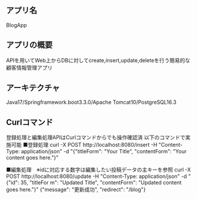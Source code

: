 ## アプリ名
BlogApp

## アプリの概要
APIを用いてWeb上からDBに対してcreate,insert,update,deleteを行う簡易的な顧客情報管理アプリ

## アーキテクチャ
Java17/Springframework.boot3.3.0/Apache Tomcat10/PostgreSQL16.3

## Curlコマンド
登録処理と編集処理APIはCurlコマンドからでも操作確認済
以下のコマンドで実施可能
■登録処理
curl -X POST http://localhost:8080/insert -H "Content-Type: application/json" -d "{\"titleForm\": \"Your
Title\", \"contentForm\": \"Your content goes here.\"}"

■編集処理　※idに対応する数字は編集したい投稿データの主キーを参照
curl -X POST http://localhost:8080/update -H "Content-Type: application/json" -d "{\"id\": 35, \"titleFor
m\": \"Updated Title\", \"contentForm\": \"Updated content goes here.\"}"
{"message": "更新成功", "redirect": "/blog"}
